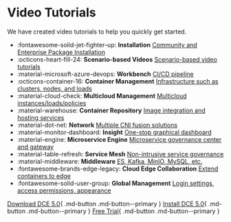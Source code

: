 # Video Tutorials

We have created video tutorials to help you quickly get started.

<div class="grid cards" markdown>

- :fontawesome-solid-jet-fighter-up: **Installation** [Community and Enterprise Package Installation](install.md)
- :octicons-heart-fill-24: **Scenario-based Videos** [Scenario-based video tutorials](use-cases.md)
- :material-microsoft-azure-devops: **Workbench** [CI/CD pipeline](amamba.md)
- :octicons-container-16: **Container Management** [Infrastructure such as clusters, nodes, and loads](kpanda.md)
- :material-cloud-check: **Multicloud Management** [Multicloud instances/loads/policies](kairship.md)
- :material-warehouse: **Container Repository** [Image integration and hosting services](kangaroo.md)
- :material-dot-net: **Network** [Multiple CNI fusion solutions](network.md)
- :material-monitor-dashboard: **Insight** [One-stop graphical dashboard](insight.md)
- :material-engine: **Microservice Engine** [Microservice governance center and gateway](skoala.md)
- :material-table-refresh: **Service Mesh** [Non-intrusive service governance](mspider.md)
- :material-middleware: **Middleware** [ES, Kafka, MinIO, MySQL, etc.](mcamel.md)
- :fontawesome-brands-edge-legacy: **Cloud Edge Collaboration** [Extend containers to edge](kant.md)
- :fontawesome-solid-user-group: **Global Management** [Login settings, access permissions, appearance](ghippo.md)

</div>

[Download DCE 5.0](../download/index.md){ .md-button .md-button--primary }
[Install DCE 5.0](../install/index.md){ .md-button .md-button--primary }
[Free Trial](../dce/license0.md){ .md-button .md-button--primary }
